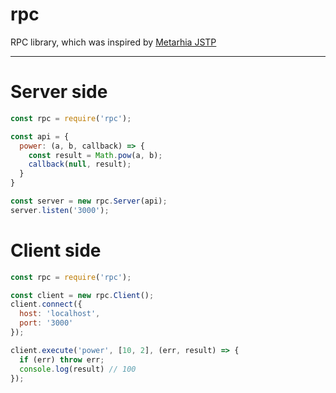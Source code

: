 # rpc

RPC library, which was inspired by [Metarhia JSTP](https://github.com/metarhia/jstp)
_________________________________________
# Server side
```javascript
const rpc = require('rpc');

const api = {
  power: (a, b, callback) => {
    const result = Math.pow(a, b);
    callback(null, result);
  }
}

const server = new rpc.Server(api);
server.listen('3000');
```

# Client side
```javascript
const rpc = require('rpc');

const client = new rpc.Client();
client.connect({
  host: 'localhost',
  port: '3000'
});

client.execute('power', [10, 2], (err, result) => {
  if (err) throw err;
  console.log(result) // 100
});
```
